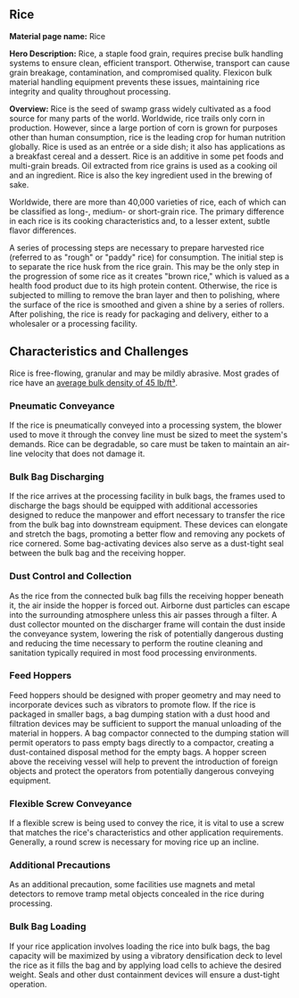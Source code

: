 ## Rice

**Material page name:** Rice

**Hero Description:** Rice, a staple food grain, requires precise bulk handling systems to ensure clean, efficient transport. Otherwise, transport can cause grain breakage, contamination, and compromised quality. Flexicon bulk material handling equipment prevents these issues, maintaining rice integrity and quality throughout processing.

**Overview:** Rice is the seed of swamp grass widely cultivated as a food source for many parts of the world. Worldwide, rice trails only corn in production. However, since a large portion of corn is grown for purposes other than human consumption, rice is the leading crop for human nutrition globally. Rice is used as an entrée or a side dish; it also has applications as a breakfast cereal and a dessert. Rice is an additive in some pet foods and multi-grain breads. Oil extracted from rice grains is used as a cooking oil and an ingredient. Rice is also the key ingredient used in the brewing of sake.

Worldwide, there are more than 40,000 varieties of rice, each of which can be classified as long-, medium- or short-grain rice. The primary difference in each rice is its cooking characteristics and, to a lesser extent, subtle flavor differences.

A series of processing steps are necessary to prepare harvested rice (referred to as "rough" or "paddy" rice) for consumption. The initial step is to separate the rice husk from the rice grain. This may be the only step in the progression of some rice as it creates "brown rice," which is valued as a health food product due to its high protein content. Otherwise, the rice is subjected to milling to remove the bran layer and then to polishing, where the surface of the rice is smoothed and given a shine by a series of rollers. After polishing, the rice is ready for packaging and delivery, either to a wholesaler or a processing facility.

## Characteristics and Challenges

Rice is free-flowing, granular and may be mildly abrasive. Most grades of rice have an [average bulk density of 45 lb/ft³](https://dynamicbulk.com/wp-content/uploads/2023/10/Bulk-Material-Density-Property-Chart.pdf).

### Pneumatic Conveyance

If the rice is pneumatically conveyed into a processing system, the blower used to move it through the convey line must be sized to meet the system's demands. Rice can be degradable, so care must be taken to maintain an air-line velocity that does not damage it.

### Bulk Bag Discharging

If the rice arrives at the processing facility in bulk bags, the frames used to discharge the bags should be equipped with additional accessories designed to reduce the manpower and effort necessary to transfer the rice from the bulk bag into downstream equipment. These devices can elongate and stretch the bags, promoting a better flow and removing any pockets of rice cornered. Some bag-activating devices also serve as a dust-tight seal between the bulk bag and the receiving hopper.

### Dust Control and Collection

As the rice from the connected bulk bag fills the receiving hopper beneath it, the air inside the hopper is forced out. Airborne dust particles can escape into the surrounding atmosphere unless this air passes through a filter. A dust collector mounted on the discharger frame will contain the dust inside the conveyance system, lowering the risk of potentially dangerous dusting and reducing the time necessary to perform the routine cleaning and sanitation typically required in most food processing environments.

### Feed Hoppers

Feed hoppers should be designed with proper geometry and may need to incorporate devices such as vibrators to promote flow. If the rice is packaged in smaller bags, a bag dumping station with a dust hood and filtration devices may be sufficient to support the manual unloading of the material in hoppers. A bag compactor connected to the dumping station will permit operators to pass empty bags directly to a compactor, creating a dust-contained disposal method for the empty bags. A hopper screen above the receiving vessel will help to prevent the introduction of foreign objects and protect the operators from potentially dangerous conveying equipment.

### Flexible Screw Conveyance

If a flexible screw is being used to convey the rice, it is vital to use a screw that matches the rice's characteristics and other application requirements. Generally, a round screw is necessary for moving rice up an incline.

### Additional Precautions

As an additional precaution, some facilities use magnets and metal detectors to remove tramp metal objects concealed in the rice during processing.

### Bulk Bag Loading

If your rice application involves loading the rice into bulk bags, the bag capacity will be maximized by using a vibratory densification deck to level the rice as it fills the bag and by applying load cells to achieve the desired weight. Seals and other dust containment devices will ensure a dust-tight operation.
